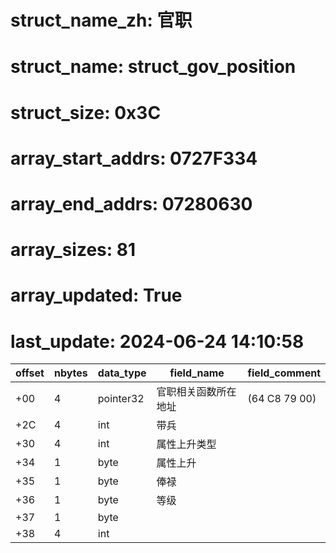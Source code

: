 # struct_name_zh: 官职
# struct_name: struct_gov_position
# struct_size: 0x3C
# array_start_addrs: 0727F334
# array_end_addrs: 07280630
# array_sizes: 81
# array_updated: True
# last_update: 2024-06-24 14:10:58

| offset | nbytes | data_type | field_name           | field_comment |
| ------ | ------ | --------- | -------------------- | ------------- |
| +00    | 4      | pointer32 | 官职相关函数所在地址 | (64 C8 79 00) |
| +2C    | 4      | int       | 带兵                 |               |
| +30    | 4      | int       | 属性上升类型         |               |
| +34    | 1      | byte      | 属性上升             |               |
| +35    | 1      | byte      | 俸禄                 |               |
| +36    | 1      | byte      | 等级                 |               |
| +37    | 1      | byte      |                      |               |
| +38    | 4      | int       |                      |               |

